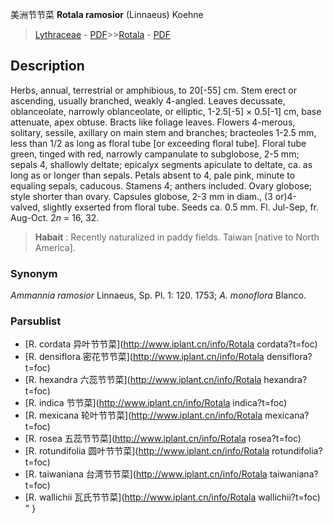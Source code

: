 美洲节节菜 **Rotala ramosior** (Linnaeus) Koehne

> [Lythraceae](http://www.iplant.cn/info/Lythraceae?t=foc) - [PDF](http://www.iplant.cn/foc/pdf/Lythraceae.pdf)>>[Rotala](http://www.iplant.cn/info/Rotala?t=foc) - [PDF](http://www.iplant.cn/foc/pdf/Rotala.pdf)

## Description

Herbs, annual, terrestrial or amphibious, to 20[-55] cm. Stem erect or ascending, usually branched, weakly 4-angled. Leaves decussate, oblanceolate, narrowly oblanceolate, or elliptic, 1-2.5[-5] × 0.5[-1] cm, base attenuate, apex obtuse. Bracts like foliage leaves. Flowers 4-merous, solitary, sessile, axillary on main stem and branches; bracteoles 1-2.5 mm, less than 1/2 as long as floral tube [or exceeding floral tube]. Floral tube green, tinged with red, narrowly campanulate to subglobose, 2-5 mm; sepals 4, shallowly deltate; epicalyx segments apiculate to deltate, ca. as long as or longer than sepals. Petals absent to 4, pale pink, minute to equaling sepals, caducous. Stamens 4; anthers included. Ovary globose; style shorter than ovary. Capsules globose, 2-3 mm in diam., (3 or)4-valved, slightly exserted from floral tube. Seeds ca. 0.5 mm. Fl. Jul-Sep, fr. Aug-Oct. 2*n* = 16, 32.

> **Habait** : 
> Recently naturalized in paddy fields. Taiwan [native to North America].

### Synonym
*Ammannia ramosior* Linnaeus, Sp. Pl. 1: 120. 1753; *A. monoflora* Blanco.

### Parsublist

* [R.  cordata  异叶节节菜](http://www.iplant.cn/info/Rotala cordata?t=foc)
* [R.  densiflora  密花节节菜](http://www.iplant.cn/info/Rotala densiflora?t=foc)
* [R.  hexandra  六蕊节节菜](http://www.iplant.cn/info/Rotala hexandra?t=foc)
* [R.  indica  节节菜](http://www.iplant.cn/info/Rotala indica?t=foc)
* [R.  mexicana  轮叶节节菜](http://www.iplant.cn/info/Rotala mexicana?t=foc)
* [R.  rosea  五蕊节节菜](http://www.iplant.cn/info/Rotala rosea?t=foc)
* [R.  rotundifolia  圆叶节节菜](http://www.iplant.cn/info/Rotala rotundifolia?t=foc)
* [R.  taiwaniana  台湾节节菜](http://www.iplant.cn/info/Rotala taiwaniana?t=foc)
* [R.  wallichii  瓦氏节节菜](http://www.iplant.cn/info/Rotala wallichii?t=foc)
"
}